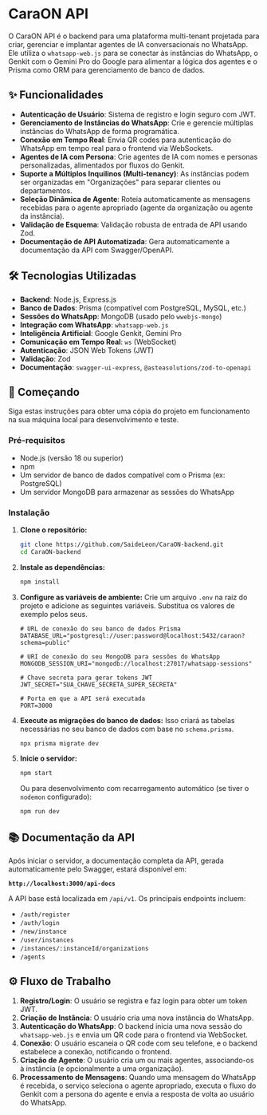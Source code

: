 # CaraON API

O CaraON API é o backend para uma plataforma multi-tenant projetada para criar, gerenciar e implantar agentes de IA conversacionais no WhatsApp. Ele utiliza o `whatsapp-web.js` para se conectar às instâncias do WhatsApp, o Genkit com o Gemini Pro do Google para alimentar a lógica dos agentes e o Prisma como ORM para gerenciamento de banco de dados.

## ✨ Funcionalidades

- **Autenticação de Usuário**: Sistema de registro e login seguro com JWT.
- **Gerenciamento de Instâncias do WhatsApp**: Crie e gerencie múltiplas instâncias do WhatsApp de forma programática.
- **Conexão em Tempo Real**: Envia QR codes para autenticação do WhatsApp em tempo real para o frontend via WebSockets.
- **Agentes de IA com Persona**: Crie agentes de IA com nomes e personas personalizadas, alimentados por fluxos do Genkit.
- **Suporte a Múltiplos Inquilinos (Multi-tenancy)**: As instâncias podem ser organizadas em "Organizações" para separar clientes ou departamentos.
- **Seleção Dinâmica de Agente**: Roteia automaticamente as mensagens recebidas para o agente apropriado (agente da organização ou agente da instância).
- **Validação de Esquema**: Validação robusta de entrada de API usando Zod.
- **Documentação de API Automatizada**: Gera automaticamente a documentação da API com Swagger/OpenAPI.

## 🛠️ Tecnologias Utilizadas

- **Backend**: Node.js, Express.js
- **Banco de Dados**: Prisma (compatível com PostgreSQL, MySQL, etc.)
- **Sessões do WhatsApp**: MongoDB (usado pelo `wwebjs-mongo`)
- **Integração com WhatsApp**: `whatsapp-web.js`
- **Inteligência Artificial**: Google Genkit, Gemini Pro
- **Comunicação em Tempo Real**: `ws` (WebSocket)
- **Autenticação**: JSON Web Tokens (JWT)
- **Validação**: Zod
- **Documentação**: `swagger-ui-express`, `@asteasolutions/zod-to-openapi`

## 🚀 Começando

Siga estas instruções para obter uma cópia do projeto em funcionamento na sua máquina local para desenvolvimento e teste.

### Pré-requisitos

- Node.js (versão 18 ou superior)
- npm
- Um servidor de banco de dados compatível com o Prisma (ex: PostgreSQL)
- Um servidor MongoDB para armazenar as sessões do WhatsApp

### Instalação

1. **Clone o repositório:**
   ```sh
   git clone https://github.com/SaideLeon/CaraON-backend.git
   cd CaraON-backend
   ```

2. **Instale as dependências:**
   ```sh
   npm install
   ```

3. **Configure as variáveis de ambiente:**
   Crie um arquivo `.env` na raiz do projeto e adicione as seguintes variáveis. Substitua os valores de exemplo pelos seus.
   ```env
   # URL de conexão do seu banco de dados Prisma
   DATABASE_URL="postgresql://user:password@localhost:5432/caraon?schema=public"

   # URI de conexão do seu MongoDB para sessões do WhatsApp
   MONGODB_SESSION_URI="mongodb://localhost:27017/whatsapp-sessions"

   # Chave secreta para gerar tokens JWT
   JWT_SECRET="SUA_CHAVE_SECRETA_SUPER_SECRETA"

   # Porta em que a API será executada
   PORT=3000
   ```

4. **Execute as migrações do banco de dados:**
   Isso criará as tabelas necessárias no seu banco de dados com base no `schema.prisma`.
   ```sh
   npx prisma migrate dev
   ```

5. **Inicie o servidor:**
   ```sh
   npm start
   ```
   Ou para desenvolvimento com recarregamento automático (se tiver o `nodemon` configurado):
   ```sh
   npm run dev
   ```

## 📚 Documentação da API

Após iniciar o servidor, a documentação completa da API, gerada automaticamente pelo Swagger, estará disponível em:

**`http://localhost:3000/api-docs`**

A API base está localizada em `/api/v1`. Os principais endpoints incluem:
- `/auth/register`
- `/auth/login`
- `/new/instance`
- `/user/instances`
- `/instances/:instanceId/organizations`
- `/agents`

## ⚙️ Fluxo de Trabalho

1.  **Registro/Login**: O usuário se registra e faz login para obter um token JWT.
2.  **Criação de Instância**: O usuário cria uma nova instância do WhatsApp.
3.  **Autenticação do WhatsApp**: O backend inicia uma nova sessão do `whatsapp-web.js` e envia um QR code para o frontend via WebSocket.
4.  **Conexão**: O usuário escaneia o QR code com seu telefone, e o backend estabelece a conexão, notificando o frontend.
5.  **Criação de Agente**: O usuário cria um ou mais agentes, associando-os à instância (e opcionalmente a uma organização).
6.  **Processamento de Mensagens**: Quando uma mensagem do WhatsApp é recebida, o serviço seleciona o agente apropriado, executa o fluxo do Genkit com a persona do agente e envia a resposta de volta ao usuário do WhatsApp.
